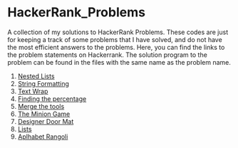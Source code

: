 # HackerRank_Problems

A collection of my solutions to HackerRank Problems. These codes are just for keeping a track of some problems that I have solved, and do not have the most efficient answers to the problems. Here, you can find the links to the problem statements on Hackerrank. The solution program to the problem can be found in the files with the same name as the problem name. 

1) [Nested Lists](https://www.hackerrank.com/challenges/nested-list/problem?isFullScreen=true)
2) [String Formatting](https://www.hackerrank.com/challenges/python-string-formatting/problem?isFullScreen=true)
3) [Text Wrap](https://www.hackerrank.com/challenges/text-wrap/problem?isFullScreen=true)
4) [Finding the percentage](https://www.hackerrank.com/challenges/finding-the-percentage/problem?isFullScreen=true)
5) [Merge the tools](https://www.hackerrank.com/challenges/the-minion-game/problem?isFullScreen=true)
6) [The Minion Game](https://www.hackerrank.com/challenges/the-minion-game/problem?isFullScreen=true)
7) [Designer Door Mat](https://www.hackerrank.com/challenges/designer-door-mat/problem?isFullScreen=true)
8) [Lists](https://www.hackerrank.com/challenges/python-lists/problem?isFullScreen=true)
9) [Aplhabet Rangoli](https://www.hackerrank.com/challenges/alphabet-rangoli/problem?isFullScreen=true)
